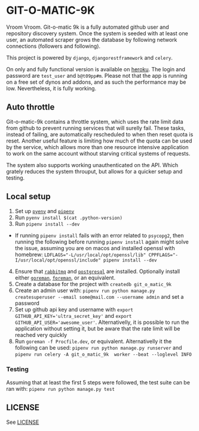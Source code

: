 # GIT-O-MATIC-9K

Vroom Vroom. Git-o-matic 9k is a fully automated github user and repository
discovery system. Once the system is seeded with at least one user, an
automated scraper grows the database by following network connections
(followers and following).

This project is powered by `django`, `djangorestframework` and `celery`.

On only and fully functional version is available on
[heroku](https://dashboard.heroku.com/apps/secret-gorge-30655).
The login and password are `test_user` and `b@t09pp#m`. Please not that the
app is running on a free set of dynos and addons, and as such the performance
may be low. Nevertheless, it is fully working.

## Auto throttle

Git-o-matic-9k contains a throttle system, which uses the rate limit data from
github to prevent running services that will surelly fail. These tasks, instead
of failing, are automatically rescheduled to when then reset quota is reset.
Another useful feature is limiting how much of the quota can be used by the
service, which allows more than one resource intensive application to work on
the same account without starving critical systems of requests.

The system also supports working unauthenticated on the API. Which grately
reduces the system throuput, but allows for a quicker setup and testing.

## Local setup

1) Set up [`pyenv`](https://github.com/pyenv/pyenv) and
  [`pipenv`](https://github.com/pypa/pipenv)
2) Run `pyenv install $(cat .python-version)`
3) Run `pipenv install --dev`
  - If running `pipenv install` fails with an error related to `psycopg2`, then
  running the following before running `pipenv install` again might solve the
  issue, assuming you are on macos and installed openssl with homebrew:
  `LDFLAGS="-L/usr/local/opt/openssl/lib" CPPFLAGS="-I/usr/local/opt/openssl/include" pipenv install --dev`
4) Ensure that [`rabbitmq`](https://www.rabbitmq.com/) and
  [`postgresql`](https://www.postgresql.org/) are installed. Optionally install
  either [`goreman`](https://github.com/mattn/goreman),
  [`foreman`](https://github.com/theforeman/foreman), or an equivalent.
5) Create a database for the project with `createdb git_o_matic_9k`
6) Create an admin user with: `pipenv run python manage.py createsuperuser
  --email some@mail.com --username admin` and set a password
7) Set up github api key and username with
  `export GITHUB_API_KEY='ultra_secret_key'` and
  `export GITHUB_API_USER='awesome_user'`. Alternativelly, it is possible to
  run the application without setting it, but be aware that the rate limit will
  be reached very quickly
8) Run `goreman -f Procfile.dev`, or equivalent. Alternativelly it the
  following can be used: `pipenv run python manage.py runserver` and `pipenv run
  celery -A git_o_matic_9k  worker --beat --loglevel INFO`

### Testing

Assuming that at least the first 5 steps were followed, the test suite can be
ran with: `pipenv run python manage.py test`

## LICENSE

See [LICENSE](LICENSE)
